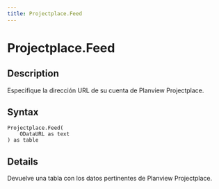 ```yaml
---
title: Projectplace.Feed
---
```


# Projectplace.Feed


## Description

Especifique la dirección URL de su cuenta de Planview Projectplace.


## Syntax

```powerquery
Projectplace.Feed(
    ODataURL as text
) as table
```


## Details

Devuelve una tabla con los datos pertinentes de Planview Projectplace.


